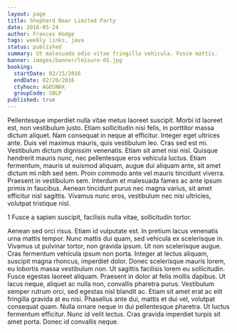 ```yaml
---
layout: page
title: Shepherd Bear Limited Party
date: 2016-05-24
author: Frances Hodge
tags: weekly links, java
status: published
summary: Ut malesuada odio vitae fringilla vehicula. Fusce mattis.
banner: images/banner/leisure-05.jpg
booking:
  startDate: 02/15/2016
  endDate: 02/20/2016
  ctyhocn: AGOSNHX
  groupCode: SBLP
published: true
---
```

Pellentesque imperdiet nulla vitae metus laoreet suscipit. Morbi id laoreet est, non vestibulum justo. Etiam sollicitudin nisi felis, in porttitor massa dictum aliquet. Nam consequat in neque at efficitur. Integer eget ultrices ante. Duis vel maximus mauris, quis vestibulum leo. Cras sed est mi. Vestibulum dictum dignissim venenatis. Etiam sit amet nisi nisl. Quisque hendrerit mauris nunc, nec pellentesque eros vehicula luctus. Etiam fermentum, mauris ut euismod aliquam, augue dui aliquam ante, sit amet dictum mi nibh sed sem. Proin commodo ante vel mauris tincidunt viverra. Praesent in vestibulum sem. Interdum et malesuada fames ac ante ipsum primis in faucibus. Aenean tincidunt purus nec magna varius, sit amet efficitur nisl sagittis. Vivamus nunc eros, vestibulum nec nisi ultricies, volutpat tristique nisl.

1 Fusce a sapien suscipit, facilisis nulla vitae, sollicitudin tortor.

Aenean sed orci risus. Etiam id vulputate est. In pretium lacus venenatis urna mattis tempor. Nunc mattis dui quam, sed vehicula ex scelerisque in. Vivamus ut pulvinar tortor, non gravida ipsum. Ut non scelerisque augue. Cras fermentum vehicula ipsum non porta. Integer at lectus aliquam, suscipit magna rhoncus, imperdiet dolor. Donec scelerisque mauris lorem, eu lobortis massa vestibulum non. Ut sagittis facilisis lorem eu sollicitudin. Fusce egestas laoreet aliquam. Praesent in dolor at felis mollis dapibus.
Ut lacus neque, aliquet ac nulla non, convallis pharetra purus. Vestibulum semper rutrum orci, sed egestas nisl blandit ac. Etiam sit amet erat ac elit fringilla gravida at eu nisi. Phasellus ante dui, mattis et dui vel, volutpat consequat quam. Nulla ornare neque in dui pellentesque pharetra. Ut luctus fermentum efficitur. Nunc id velit lectus. Cras gravida imperdiet turpis sit amet porta. Donec id convallis neque.
